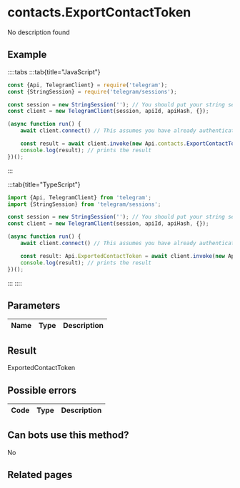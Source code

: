 # contacts.ExportContactToken

No description found

## Example

::::tabs
:::tab{title="JavaScript"}
```js
const {Api, TelegramClient} = require('telegram');
const {StringSession} = require('telegram/sessions');

const session = new StringSession(''); // You should put your string session here
const client = new TelegramClient(session, apiId, apiHash, {});

(async function run() {
    await client.connect() // This assumes you have already authenticated with .start()

    const result = await client.invoke(new Api.contacts.ExportContactToken({}));
    console.log(result); // prints the result
})();
```
:::

:::tab{title="TypeScript"}
```ts
import {Api, TelegramClient} from 'telegram';
import {StringSession} from 'telegram/sessions';

const session = new StringSession(''); // You should put your string session here
const client = new TelegramClient(session, apiId, apiHash, {});

(async function run() {
    await client.connect() // This assumes you have already authenticated with .start()

    const result: Api.ExportedContactToken = await client.invoke(new Api.contacts.ExportContactToken({}));
    console.log(result); // prints the result
})();
```
:::
::::



## Parameters

| Name | Type | Description |
| :--: | ---- | ----------- |



## Result

ExportedContactToken

## Possible errors

| Code | Type | Description |
| :--: | ---- | ----------- |



## Can bots use this method?

No

## Related pages


